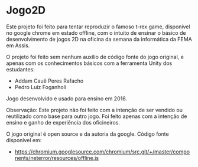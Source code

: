 # Jogo2D

Este projeto foi feito para tentar reproduzir o famoso t-rex game, disponível no google chrome em estado offline, com o intuito
de ensinar o básico de desenvolvimento de jogos 2D na oficina da semana da informática da FEMA em Assis.

O projeto foi feito sem nenhum auxílio de código fonte do jogo original, e apenas com os conhecimentos básicos 
com a ferramenta Unity dos estudantes:
- Addam Cauê Peres Rafacho
- Pedro Luiz Foganholi

Jogo desenvolvido e usado para ensino em 2016.

Observação:
Este projeto não foi feito com a intenção de ser vendido ou reutilizado como base para outro jogo. Foi feito apenas com 
a intenção de ensino e ganho de experiência dos oficineiros.

O jogo original é open source e da autoria da google. Código fonte disponível em:
- https://chromium.googlesource.com/chromium/src.git/+/master/components/neterror/resources/offline.js

